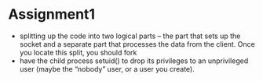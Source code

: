 # Assignment1

- splitting up the code into two logical parts – the part that sets up the socket and a separate part that processes the data from the client. Once you locate this split, you should fork 
- have the child process setuid() to drop its privileges to an unprivileged user (maybe the “nobody” user, or a user you create). 
